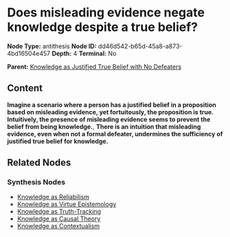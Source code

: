 # Does misleading evidence negate knowledge despite a true belief?

**Node Type:** antithesis
**Node ID:** dd46d542-b65d-45a8-a873-4bd16504e457
**Depth:** 4
**Terminal:** No

**Parent:** [Knowledge as Justified True Belief with No Defeaters](knowledge-as-justified-true-belief-with-no-defeaters-synthesis-f424be53-c351-4476-81be-e591c1c2bcc1.md)

## Content

**Imagine a scenario where a person has a justified belief in a proposition based on misleading evidence, yet fortuitously, the proposition is true. Intuitively, the presence of misleading evidence seems to prevent the belief from being knowledge.**, **There is an intuition that misleading evidence, even when not a formal defeater, undermines the sufficiency of justified true belief for knowledge.**

## Related Nodes

### Synthesis Nodes

- [Knowledge as Reliabilism](knowledge-as-reliabilism-synthesis-089bd0ec-8494-4f95-b2af-f9c9bf37fa82.md)
- [Knowledge as Virtue Epistemology](knowledge-as-virtue-epistemology-synthesis-6cfad7c4-aa36-4516-99ea-ae64fb978cea.md)
- [Knowledge as Truth-Tracking](knowledge-as-truth-tracking-synthesis-027a6a70-4209-407f-9ac5-9b0377dcbafc.md)
- [Knowledge as Causal Theory](knowledge-as-causal-theory-synthesis-04fcec85-12b0-4c98-af92-027210c74e59.md)
- [Knowledge as Contextualism](knowledge-as-contextualism-synthesis-0f340b5d-0bfc-4a0c-b08b-878e45bc68a0.md)
